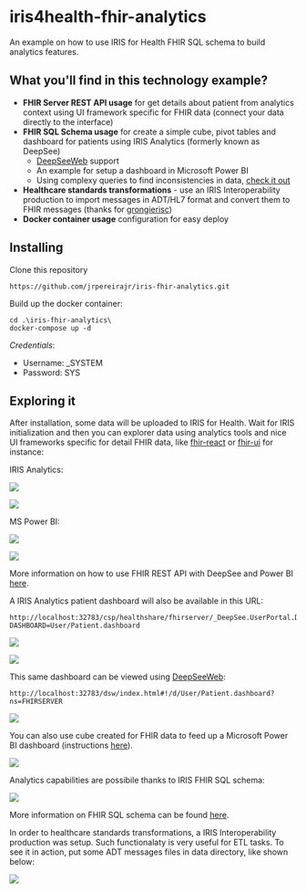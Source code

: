 # iris4health-fhir-analytics

An example on how to use IRIS for Health FHIR SQL schema to build analytics features.

## What you'll find in this technology example?

* **FHIR Server REST API usage** for get details about patient from analytics context using UI framework specific for FHIR data (connect your data directly to the interface)
* **FHIR SQL Schema usage** for create a simple cube, pivot tables and dashboard for patients using IRIS Analytics (formerly known as DeepSee)
  * [DeepSeeWeb](https://openexchange.intersystems.com/package/DeepSeeWeb) support
  * An example for setup a dashboard in Microsoft Power BI
  * Using complexy queries to find inconsistencies in data, [check it out](https://github.com/jrpereirajr/iris-fhir-analytics/tree/master/doc/fhir-inconsistencies.md)
* **Healthcare standards transformations** - use an IRIS Interoperability production to import messages in ADT/HL7 format and convert them to FHIR messages (thanks for [grongierisc](https://github.com/grongierisc/FHIR-HL7v2-SQL-Demo))
* **Docker container usage** configuration for easy deploy

## Installing

Clone this repository

```
https://github.com/jrpereirajr/iris-fhir-analytics.git
```

Build up the docker container:

```
cd .\iris-fhir-analytics\
docker-compose up -d
```

*Credentials*:
 * Username: _SYSTEM
 * Password: SYS

## Exploring it

After installation, some data will be uploaded to IRIS for Health. Wait for IRIS initialization and then you can explorer data using analytics tools and nice UI frameworks specific for detail FHIR data, like [fhir-react](https://github.com/1uphealth/fhir-react#readme) or [fhir-ui](https://github.com/healthintellect/fhir-ui) for instance:


IRIS Analytics:

<img src="https://raw.githubusercontent.com/jrpereirajr/iris-fhir-analytics/master/img/FVIjalYu9r.gif"></img>

<img src="https://raw.githubusercontent.com/jrpereirajr/iris-fhir-analytics/master/img/xl4IBx5532.gif"></img>

MS Power BI:

<img src="https://raw.githubusercontent.com/jrpereirajr/iris-fhir-analytics/master/img/fIXdOhasCS.gif"></img>

<img src="https://raw.githubusercontent.com/jrpereirajr/iris-fhir-analytics/master/img/qZpmWkm2qG.gif"></img>

More information on how to use FHIR REST API with DeepSee and Power BI [here](https://github.com/jrpereirajr/iris-fhir-analytics/tree/master/doc/fhir-rest-api.md).

A IRIS Analytics patient dashboard will also be available in this URL:

```
http://localhost:32783/csp/healthshare/fhirserver/_DeepSee.UserPortal.DashboardViewer.zen?DASHBOARD=User/Patient.dashboard
```

<img src="https://raw.githubusercontent.com/jrpereirajr/iris-fhir-analytics/master/img/Lt94eO0NZa.gif"></img>

<img src="https://raw.githubusercontent.com/jrpereirajr/iris-fhir-analytics/master/img/d2kAcL27Uo.gif"></img>

This same dashboard can be viewed using [DeepSeeWeb](https://openexchange.intersystems.com/package/DeepSeeWeb):

```
http://localhost:32783/dsw/index.html#!/d/User/Patient.dashboard?ns=FHIRSERVER
```

<img src="https://raw.githubusercontent.com/jrpereirajr/iris-fhir-analytics/master/img/lN0F0MSNJr.gif"></img>

You can also use cube created for FHIR data to feed up a Microsoft Power BI dashboard (instructions [here](https://github.com/jrpereirajr/iris-fhir-analytics/tree/master/doc/power-bi-creating-patient-dashboard.md)).

<img src="https://raw.githubusercontent.com/jrpereirajr/iris-fhir-analytics/master/img/xUxNmpMvvQ.gif"></img>

Analytics capabilities are possibile thanks to IRIS FHIR SQL schema:

<img src="https://raw.githubusercontent.com/jrpereirajr/iris-fhir-analytics/master/img/Screenshot_36.png"></img>

More information on FHIR SQL schema can be found [here](https://github.com/jrpereirajr/iris-fhir-analytics/tree/master/doc/fhir-sql-schema.md).

In order to healthcare standards transformations, a IRIS Interoperability production was setup. Such functionalaty is very useful for ETL tasks. To see it in action, put some ADT messages files in data directory, like shown below:

<img src="https://raw.githubusercontent.com/jrpereirajr/iris-fhir-analytics/master/img/speoEKCUPO.gif"></img>